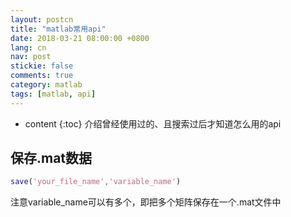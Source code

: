 ```yaml
---
layout: postcn
title: "matlab常用api"
date: 2018-03-21 08:00:00 +0800
lang: cn
nav: post
stickie: false
comments: true
category: matlab
tags: [matlab, api]
---
```


* content 
{:toc} 
介绍曾经使用过的、且搜索过后才知道怎么用的api
<!-- more -->

## 保存.mat数据
```matlab
save('your_file_name','variable_name')
```
注意variable_name可以有多个，即把多个矩阵保存在一个.mat文件中